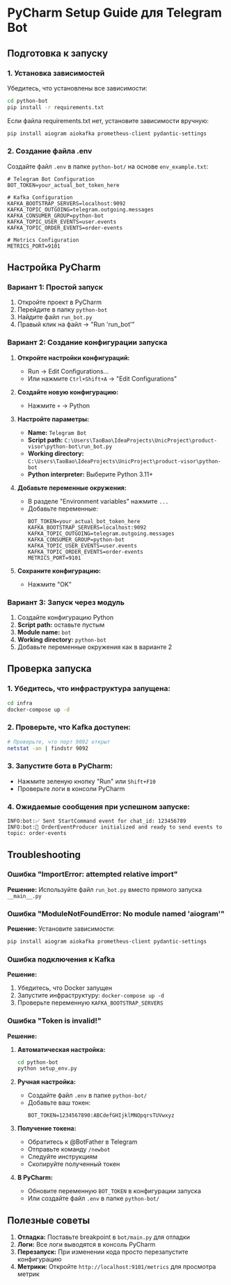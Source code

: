 # PyCharm Setup Guide для Telegram Bot

## Подготовка к запуску

### 1. Установка зависимостей

Убедитесь, что установлены все зависимости:
```bash
cd python-bot
pip install -r requirements.txt
```

Если файла requirements.txt нет, установите зависимости вручную:
```bash
pip install aiogram aiokafka prometheus-client pydantic-settings
```

### 2. Создание файла .env

Создайте файл `.env` в папке `python-bot/` на основе `env_example.txt`:

```env
# Telegram Bot Configuration
BOT_TOKEN=your_actual_bot_token_here

# Kafka Configuration
KAFKA_BOOTSTRAP_SERVERS=localhost:9092
KAFKA_TOPIC_OUTGOING=telegram.outgoing.messages
KAFKA_CONSUMER_GROUP=python-bot
KAFKA_TOPIC_USER_EVENTS=user.events
KAFKA_TOPIC_ORDER_EVENTS=order-events

# Metrics Configuration
METRICS_PORT=9101
```

## Настройка PyCharm

### Вариант 1: Простой запуск

1. Откройте проект в PyCharm
2. Перейдите в папку `python-bot`
3. Найдите файл `run_bot.py`
4. Правый клик на файл → "Run 'run_bot'"

### Вариант 2: Создание конфигурации запуска

1. **Откройте настройки конфигураций:**
   - Run → Edit Configurations...
   - Или нажмите `Ctrl+Shift+A` → "Edit Configurations"

2. **Создайте новую конфигурацию:**
   - Нажмите `+` → Python

3. **Настройте параметры:**
   - **Name:** `Telegram Bot`
   - **Script path:** `C:\Users\TaoBao\IdeaProjects\UnicProject\product-visor\python-bot\run_bot.py`
   - **Working directory:** `C:\Users\TaoBao\IdeaProjects\UnicProject\product-visor\python-bot`
   - **Python interpreter:** Выберите Python 3.11+

4. **Добавьте переменные окружения:**
   - В разделе "Environment variables" нажмите `...`
   - Добавьте переменные:
     ```
     BOT_TOKEN=your_actual_bot_token_here
     KAFKA_BOOTSTRAP_SERVERS=localhost:9092
     KAFKA_TOPIC_OUTGOING=telegram.outgoing.messages
     KAFKA_CONSUMER_GROUP=python-bot
     KAFKA_TOPIC_USER_EVENTS=user.events
     KAFKA_TOPIC_ORDER_EVENTS=order-events
     METRICS_PORT=9101
     ```

5. **Сохраните конфигурацию:**
   - Нажмите "OK"

### Вариант 3: Запуск через модуль

1. Создайте конфигурацию Python
2. **Script path:** оставьте пустым
3. **Module name:** `bot`
4. **Working directory:** `python-bot`
5. Добавьте переменные окружения как в варианте 2

## Проверка запуска

### 1. Убедитесь, что инфраструктура запущена:
```bash
cd infra
docker-compose up -d
```

### 2. Проверьте, что Kafka доступен:
```bash
# Проверьте, что порт 9092 открыт
netstat -an | findstr 9092
```

### 3. Запустите бота в PyCharm:
- Нажмите зеленую кнопку "Run" или `Shift+F10`
- Проверьте логи в консоли PyCharm

### 4. Ожидаемые сообщения при успешном запуске:
```
INFO:bot:✅ Sent StartCommand event for chat_id: 123456789
INFO:bot:🚀 OrderEventProducer initialized and ready to send events to topic: order-events
```

## Troubleshooting

### Ошибка "ImportError: attempted relative import"
**Решение:** Используйте файл `run_bot.py` вместо прямого запуска `__main__.py`

### Ошибка "ModuleNotFoundError: No module named 'aiogram'"
**Решение:** Установите зависимости:
```bash
pip install aiogram aiokafka prometheus-client pydantic-settings
```

### Ошибка подключения к Kafka
**Решение:** 
1. Убедитесь, что Docker запущен
2. Запустите инфраструктуру: `docker-compose up -d`
3. Проверьте переменную `KAFKA_BOOTSTRAP_SERVERS`

### Ошибка "Token is invalid!"
**Решение:** 
1. **Автоматическая настройка:**
   ```bash
   cd python-bot
   python setup_env.py
   ```

2. **Ручная настройка:**
   - Создайте файл `.env` в папке `python-bot/`
   - Добавьте ваш токен:
     ```env
     BOT_TOKEN=1234567890:ABCdefGHIjklMNOpqrsTUVwxyz
     ```

3. **Получение токена:**
   - Обратитесь к @BotFather в Telegram
   - Отправьте команду `/newbot`
   - Следуйте инструкциям
   - Скопируйте полученный токен

4. **В PyCharm:**
   - Обновите переменную `BOT_TOKEN` в конфигурации запуска
   - Или создайте файл `.env` в папке `python-bot/`

## Полезные советы

1. **Отладка:** Поставьте breakpoint в `bot/main.py` для отладки
2. **Логи:** Все логи выводятся в консоль PyCharm
3. **Перезапуск:** При изменении кода просто перезапустите конфигурацию
4. **Метрики:** Откройте `http://localhost:9101/metrics` для просмотра метрик
